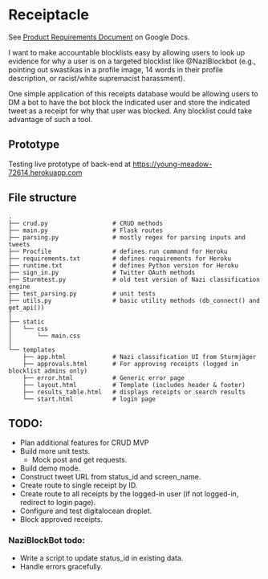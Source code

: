 # Receiptacle

See [Product Requirements Document](https://docs.google.com/document/d/1DEG3YQdK9DUapkh737I_Px3GQLEZ3EnjVVPX0hj2dA0/edit?usp=sharing) on Google Docs.

I want to make accountable blocklists easy by allowing users to look up evidence for why a user is on a targeted blocklist like @NaziBlockbot (e.g., pointing out swastikas in a profile image, 14 words in their profile description, or racist/white supremacist harassment).

One simple application of this receipts database would be allowing users to DM a bot to have the bot block the indicated user and store the indicated tweet as a receipt for why that user was blocked. Any blocklist could take advantage of such a tool.

## Prototype
Testing live prototype of back-end at https://young-meadow-72614.herokuapp.com

## File structure

    .
    ├── crud.py                  # CRUD methods
    ├── main.py                  # Flask routes
    ├── parsing.py               # mostly regex for parsing inputs and tweets
    ├── Procfile                 # defines run command for Heroku
    ├── requirements.txt         # defines requirements for Heroku
    ├── runtime.txt              # defines Python version for Heroku
    ├── sign_in.py               # Twitter OAuth methods
    ├── Sturmtest.py             # old test version of Nazi classification engine
    ├── test_parsing.py          # unit tests
    ├── utils.py                 # basic utility methods (db_connect() and get_api())
    │
    ├── static
    │   └── css
    │       └── main.css
    │
    └── templates
        ├── app.html             # Nazi classification UI from Sturmjäger
        ├── approvals.html       # For approving receipts (logged in blocklist admins only)
        ├── error.html           # Generic error page
        ├── layout.html          # Template (includes header & footer)
        ├── results_table.html   # displays receipts or search results
        └── start.html           # login page

## TODO:
* Plan additional features for CRUD MVP
* Build more unit tests.
  * Mock post and get requests.
* Build demo mode.
* Construct tweet URL from status_id and screen_name.
* Create route to single receipt by ID.
* Create route to all receipts by the logged-in user (if not logged-in, redirect to login page).
* Configure and test digitalocean droplet.
* Block approved receipts.

### NaziBlockBot todo:
* Write a script to update status_id in existing data.
* Handle errors gracefully.